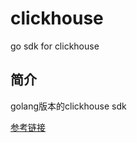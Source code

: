 # clickhouse

go sdk for clickhouse
## 简介
golang版本的clickhouse sdk

[参考链接](https://github.com/ClickHouse/clickhouse-go)

